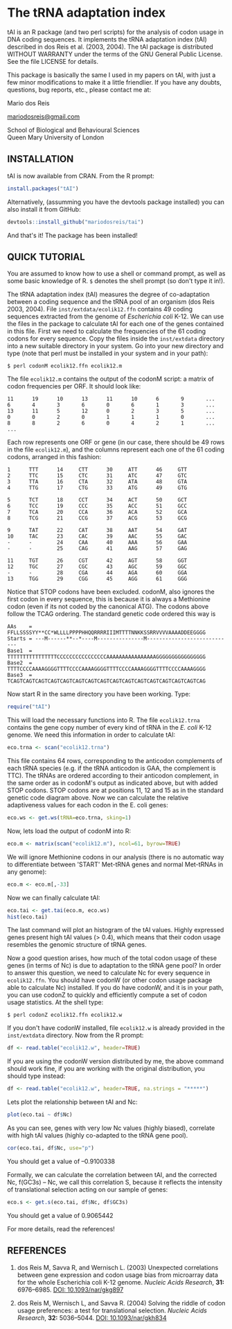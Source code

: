 # The tRNA adaptation index

tAI is an R package (and two perl scripts) for the analysis of codon usage in
DNA coding sequences. It implements the tRNA adaptation index (tAI) described in
dos Reis et al. (2003, 2004). The tAI package is distributed WITHOUT WARRANTY
under the terms of the GNU General Public License. See the file LICENSE for
details.

This package is basically the same I used in my papers on tAI, with just a few
minor modifications to make it a little friendlier. If you have any doubts,
questions, bug reports, etc., please contact me at:

Mario dos Reis

mariodosreis@gmail.com

School of Biological and Behavioural Sciences  
Queen Mary University of London


INSTALLATION
----------------------------------------------------------------------

tAI is now available from CRAN. From the R prompt:

~~~R
install.packages("tAI")
~~~

Alternatively, (assumming you have the devtools package installed) you can also install it from GitHub:

~~~R
devtools::install_github("mariodosreis/tai")
~~~

And that's it! The package has been installed!

QUICK TUTORIAL
----------------------------------------------------------------------

You are assumed to know how to use a shell or command prompt, as well as some
basic knowledge of R. `$` denotes the shell prompt (so don't type it in!).

The tRNA adaptation index (tAI) measures the degree of co-adaptation between a
coding sequence and the tRNA pool of an organism (dos Reis 2003, 2004). File
`inst/extdata/ecolik12.ffn` contains 49 coding sequences extracted from the
genome of *Escherichia coli* K-12. We can use the files in the package to
calculate tAI for each one of the genes contained in this file. First we need to
calculate the frequencies of the 61 coding codons for every sequence. Copy the
files inside the `inst/extdata` directory into a new suitable directory in your
system. Go into your new directory and type (note that perl must be installed in
your system and in your path):

~~~
$ perl codonM ecolik12.ffn ecolik12.m
~~~

The file `ecolik12.m` contains the output of the codonM script: a matrix of
codon frequencies per ORF. It should look like:

~~~
11      19      10      13      11      10      6       9       ...
6       4       3       6       0       6       1       3       ...
13      11      5       12      0       2       3       5       ...
0       0       2       0       1       1       1       0       ...
8       8       2       6       0       4       2       1       ...
...
~~~

Each row represents one ORF or gene (in our case, there should be 49 rows in the
file `ecolik12.m`), and the columns represent each one of the 61 coding codons,
arranged in this fashion:

~~~
1      TTT      14     CTT      30     ATT      46     GTT
2      TTC      15     CTC      31     ATC      47     GTC
3      TTA      16     CTA      32     ATA      48     GTA
4      TTG      17     CTG      33     ATG      49     GTG

5      TCT      18     CCT      34     ACT      50     GCT
6      TCC      19     CCC      35     ACC      51     GCC
7      TCA      20     CCA      36     ACA      52     GCA
8      TCG      21     CCG      37     ACG      53     GCG

9      TAT      22     CAT      38     AAT      54     GAT
10     TAC      23     CAC      39     AAC      55     GAC
-      -        24     CAA      40     AAA      56     GAA
-      -        25     CAG      41     AAG      57     GAG

11     TGT      26     CGT      42     AGT      58     GGT
12     TGC      27     CGC      43     AGC      59     GGC
-      -        28     CGA      44     AGA      60     GGA
13     TGG      29     CGG      45     AGG      61     GGG
~~~

Notice that STOP codons have been excluded. codonM, also ignores the first codon
in every sequence, this is because it is always a Methionine codon (even if its
not coded by the canonical ATG). The codons above follow the TCAG ordering. The
standard genetic code ordered this way is

~~~
AAs    = FFLLSSSSYY**CC*WLLLLPPPPHHQQRRRRIIIMTTTTNNKKSSRRVVVVAAAADDEEGGGG
Starts = ---M------**--*----M---------------M----------------------------
Base1  = TTTTTTTTTTTTTTTTCCCCCCCCCCCCCCCCAAAAAAAAAAAAAAAAGGGGGGGGGGGGGGGG
Base2  = TTTTCCCCAAAAGGGGTTTTCCCCAAAAGGGGTTTTCCCCAAAAGGGGTTTTCCCCAAAAGGGG
Base3  = TCAGTCAGTCAGTCAGTCAGTCAGTCAGTCAGTCAGTCAGTCAGTCAGTCAGTCAGTCAGTCAG
~~~

Now start R in the same directory you have been working. Type:

~~~R
require("tAI")
~~~

This will load the necessary functions into R. The file `ecolik12.trna` contains
the gene copy number of every kind of tRNA in the *E. coli* K-12 genome. We need
this information in order to calculate tAI:

~~~R
eco.trna <- scan("ecolik12.trna")
~~~

This file contains 64 rows, corresponding to the anticodon complements of each
tRNA species (e.g. if the tRNA anticodon is GAA, the complement is TTC). The
tRNAs  are ordered according to their anticodon complement, in the same order as
in codonM's output as indicated above, but with added STOP codons. STOP codons
are at positions 11, 12 and 15 as in the standard genetic code diagram above.
Now we can calculate the relative adaptiveness values for each codon in the E.
coli genes:

~~~R
eco.ws <- get.ws(tRNA=eco.trna, sking=1)
~~~

Now, lets load the output of codonM into R:

~~~R
eco.m <- matrix(scan("ecolik12.m"), ncol=61, byrow=TRUE)
~~~

We will ignore Methionine codons in our analysis (there is no automatic way to
differentiate between 'START' Met-tRNA genes and normal Met-tRNAs in any
genome):

~~~R
eco.m <- eco.m[,-33]
~~~

Now we can finally calculate tAI:

~~~R
eco.tai <- get.tai(eco.m, eco.ws)
hist(eco.tai)
~~~

The last command will plot an histogram of the tAI values. Highly expressed
genes present high tAI values (> 0.4), which means that their codon usage
resembles the genomic structure of tRNA genes.

Now a good question arises, how much of the total codon usage of these genes (in
terms of Nc) is due to adaptation to the tRNA gene pool? In order to answer this
question, we need to calculate Nc for every sequence in `ecolik12.ffn`. You
should have codonW (or other codon usage package able to calculate Nc)
installed. If you do have codonW, and it is in your path, you can use codonZ to
quickly and efficiently compute a set of codon usage statistics. At the shell
type:

~~~
$ perl codonZ ecolik12.ffn ecolik12.w
~~~

If you don't have codonW installed, file `ecolik12.w` is already provided in the
`inst/extdata` directory. Now from the R prompt:

~~~R
df <- read.table("ecolik12.w", header=TRUE)
~~~

If you are using the codonW version distributed by me, the above command should
work fine, if you are working with the original distribution, you should type
instead:

~~~R
df <- read.table("ecolik12.w", header=TRUE, na.strings = "*****")
~~~

Lets plot the relationship between tAI and Nc:

~~~R
plot(eco.tai ~ df$Nc)
~~~

As you can see, genes with very low Nc values (highly biased), correlate with
high tAI values (highly co-adapted to the tRNA gene pool).

~~~R
cor(eco.tai, df$Nc, use="p")
~~~

You should get a value of –0.9100338

Formally, we can calculate the correlation between tAI, and the corrected Nc,
f(GC3s) – Nc, we call this correlation S, because it reflects the intensity of
translational selection acting on our sample of genes:

~~~R
eco.s <- get.s(eco.tai, df$Nc, df$GC3s)
~~~

You should get a value of 0.9065442

For more details, read the references!

REFERENCES
----------------------------------------------------------------------

1. dos Reis M, Savva R, and Wernisch L. (2003) Unexpected correlations between
gene expression and codon usage bias from microarray data for the whole
Escherichia coli K-12 genome. *Nucleic Acids Research*, **31:** 6976–6985.
[DOI: 10.1093/nar/gkg897](https://dx.doi.org/10.1093/nar/gkg897)

2. dos Reis M, Wernisch L, and Savva R. (2004) Solving the riddle of codon usage
preferences: a test for translational selection. *Nucleic Acids Research*,
**32:** 5036–5044.
[DOI: 10.1093/nar/gkh834](https://dx.doi.org/10.1093/nar/gkh834)
